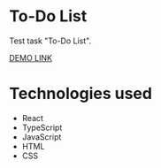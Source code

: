 # To-Do List
Test task "To-Do List".

[DEMO LINK](https://vitalii-babiienko.github.io/test_todo-list/)

# Technologies used

- React
- TypeScript
- JavaScript
- HTML
- CSS